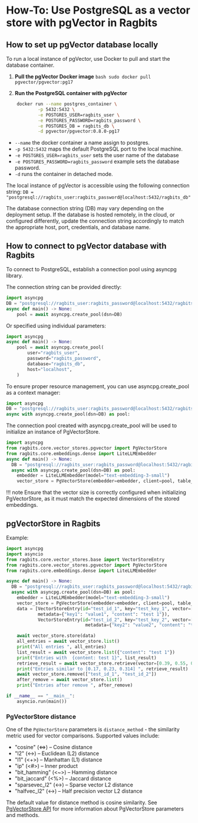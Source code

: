 # How-To: Use PostgreSQL as a vector store with pgVector in Ragbits

## How to set up pgVector database locally
To run a local instance of pgVector, use Docker to pull and start the database container.

1. **Pull the pgVector Docker image**
`bash sudo docker pull pgvector/pgvector:pg17`


2. **Run the PostgreSQL container with pgVector**

```bash
    docker run --name postgres_container \
            -p 5432:5432 \
            -e POSTGRES_USER=ragbits_user \
            -e POSTGRES_PASSWORD=ragbits_password \
            -e POSTGRES_DB = ragbits_db \
            -d pgvector/pgvector:0.8.0-pg17
```

* `--name` the docker container a name assign to postgres.
* `-p 5432:5432` maps the default PostgreSQL port to the local machine.
* `-e POSTGRES_USER=ragbits_user` sets the user name of the database
* `-e POSTGRES_PASSWORD=ragbits_password` example sets the database password.
* `-d` runs the container in detached mode.

The local instance of pgVector is accessible using the following connection string:
```DB = "postgresql://ragbits_user:ragbits_password@localhost:5432/ragbits_db"```

The database connection string (DB) may vary depending on the deployment setup.
If the database is hosted remotely, in the cloud, or configured differently,
update the connection string accordingly to match the appropriate host, port, credentials, and database name.

## How to connect to pgVector database with Ragbits
To connect to PostgreSQL, establish a connection pool using asyncpg library.

The connection string can be provided directly:
```python
import asyncpg
DB = "postgresql://ragbits_user:ragbits_password@localhost:5432/ragbits_db"
async def main() -> None:
    pool = await asyncpg.create_pool(dsn=DB)
```
Or specified using individual parameters:
```python
import asyncpg
async def main() -> None:
    pool = await asyncpg.create_pool(
        user="ragbits_user",
        password="ragbits_password",
        database="ragbits_db",
        host="localhost",
    )
```
To ensure proper resource management, you can use asyncpg.create_pool as a context manager:
```python
import asyncpg
DB = "postgresql://ragbits_user:ragbits_password@localhost:5432/ragbits_db"
async with asyncpg.create_pool(dsn=DB) as pool:

```

The connection pool created with asyncpg.create_pool will be used to initialize an instance of PgVectorStore.


```python
import asyncpg
from ragbits.core.vector_stores.pgvector import PgVectorStore
from ragbits.core.embeddings.dense import LiteLLMEmbedder
async def main() -> None:
  DB = "postgresql://ragbits_user:ragbits_password@localhost:5432/ragbits_db"
  async with asyncpg.create_pool(dsn=DB) as pool:
    embedder = LiteLLMEmbedder(model="text-embedding-3-small")
    vector_store = PgVectorStore(embedder=embedder, client=pool, table_name="test_table", vector_size=1536)
```

!!! note
    Ensure that the vector size is correctly configured when initializing PgVectorStore,
    as it must match the expected dimensions of the stored embeddings.

## pgVectorStore in Ragbits
Example:
```python
import asyncpg
import asyncio
from ragbits.core.vector_stores.base import VectorStoreEntry
from ragbits.core.vector_stores.pgvector import PgVectorStore
from ragbits.core.embeddings.dense import LiteLLMEmbedder

async def main() -> None:
  DB = "postgresql://ragbits_user:ragbits_password@localhost:5432/ragbits_db"
  async with asyncpg.create_pool(dsn=DB) as pool:
    embedder = LiteLLMEmbedder(model="text-embedding-3-small")
    vector_store = PgVectorStore(embedder=embedder, client=pool, table_name="test_table", vector_size=3)
    data = [VectorStoreEntry(id="test_id_1", key="test_key_1", vector=[0.1, 0.2, 0.3],
            metadata={"key1": "value1", "content": "test 1"}),
            VectorStoreEntry(id="test_id_2", key="test_key_2", vector=[0.4, 0.5, 0.6],
                              metadata={"key2": "value2", "content": "test 2"})]

    await vector_store.store(data)
    all_entries = await vector_store.list()
    print("All entries ", all_entries)
    list_result = await vector_store.list({"content": "test 1"})
    print("Entries with  {content: test 1}", list_result)
    retrieve_result = await vector_store.retrieve(vector=[0.39, 0.55, 0.6])
    print("Entries similar to [0.17, 0.23, 0.314] ", retrieve_result)
    await vector_store.remove(["test_id_1", "test_id_2"])
    after_remove = await vector_store.list()
    print("Entries after remove ", after_remove)

if __name__ == "__main__":
    asyncio.run(main())
```

### PgVectorStore distance

One of the `PgVectorStore` parameters is `distance_method` - the similarity metric used for vector comparisons.
Supported values include:

 * "cosine" (<=>) – Cosine distance
 * "l2" (<->) – Euclidean (L2) distance
 * "l1" (<+>) – Manhattan (L1) distance
 * "ip" (<#>) – Inner product
 * "bit_hamming" (<~>) – Hamming distance
 * "bit_jaccard" (<%>) – Jaccard distance
 * "sparsevec_l2" (<->) – Sparse vector L2 distance
 * "halfvec_l2" (<->) – Half precision vector L2 distance

The default value for distance method is cosine similarity.
See [PgVectorStore API](../../api_reference/core/vector-stores.md/#ragbits.core.vector_stores.pgvector.PgVectorStore)
for more information about PgVectorStore parameters and methods.



